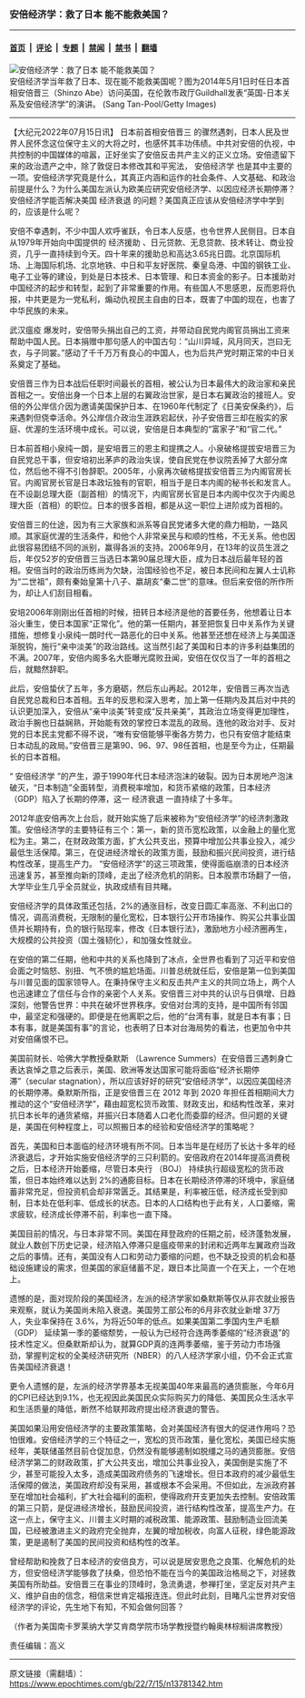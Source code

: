 ### 安倍经济学：救了日本 能不能救美国？

---

#### [首页](../../../..?n13781342) &nbsp;|&nbsp; [评论](../../../../../epoch-comment?n13781342) &nbsp;|&nbsp; [专题](../../../../../epoch-special?n13781342) &nbsp;|&nbsp; [禁闻](../../../../../epoch-news?n13781342) &nbsp;|&nbsp; [禁书](../../../../../books?n13781342) &nbsp;|&nbsp; [翻墙](https://github.com/gfw-breaker/nogfw/blob/master/README.md?n13781342)


<div><img alt="安倍经济学：救了日本 能不能救美国？" class="attachment-djy_600_400 size-djy_600_400 wp-post-image" src="https://i.epochtimes.com/assets/uploads/2022/07/id13781428-Shinzo-Abe-Abenomics-GettyImages-487676657-1-600x400.jpg"/>
<div class="caption">
 安倍经济学当年救了日本、现在能不能救美国呢？图为2014年5月1日时任日本首相安倍晋三（Shinzo Abe）访问英国，在伦敦市政厅Guildhall发表“英国-日本关系及安倍经济学”的演讲。 (Sang Tan-Pool/Getty Images)
</div></div><hr/><div class="post_content" id="artbody" itemprop="articleBody">
 <!-- article content begin -->
 <p>
  【大纪元2022年07月15日讯】
  <ok href="https://www.epochtimes.com/gb/tag/%E6%97%A5%E6%9C%AC%E5%89%8D%E9%A6%96%E7%9B%B8%E5%AE%89%E5%80%8D%E6%99%8B%E4%B8%89.html">
   日本前首相安倍晋三
  </ok>
  的骤然遇刺，日本人民及世界人民怀念这位保守主义的大将之时，也感怀其丰功伟绩。中共对安倍的仇视，中共控制的中国媒体的喧嚣，正好坐实了安倍反击共产主义的正义立场。安倍遗留下来的政治遗产之中，除了敦促日本修改其和平宪法，
  <ok href="https://www.epochtimes.com/gb/tag/%E5%AE%89%E5%80%8D%E7%BB%8F%E6%B5%8E%E5%AD%A6.html">
   安倍经济学
  </ok>
  也是其中主要的一项。安倍经济学究竟是什么，其真正内涵和运作的社会条件、人文基础、和政治前提是什么？为什么美国左派认为欧美应研究安倍经济学、以因应经济长期停滞？安倍经济学能否解决美国
  <ok href="https://www.epochtimes.com/gb/tag/%E7%BB%8F%E6%B5%8E%E8%A1%B0%E9%80%80.html">
   经济衰退
  </ok>
  的问题？美国真正应该从安倍经济学中学到的，应该是什么呢？
 </p>
 <p>
  安倍不幸遇刺，不少中国人欢呼雀跃，令日本人反感，也令世界人民侧目。日本自从1979年开始向中国提供的
  <ok href="https://www.epochtimes.com/gb/tag/%E7%BB%8F%E6%B5%8E%E6%8F%B4%E5%8A%A9.html">
   经济援助
  </ok>
  、日元贷款、无息贷款、技术转让、商业投资，几乎一直持续到今天。四十年来的援助总和高达3.65兆日圆。北京国际机场、上海国际机场、北京地铁、中日和平友好医院、秦皇岛港、中国的钢铁工业、电子工业等的建设，到处是日本技术、日本管理、和日本资金的影子。日本援助对中国经济的起步和转型，起到了非常重要的作用。有些国人不思感恩，反而恩将仇报，中共更是为一党私利，煽动仇视民主自由的日本，既害了中国的现在，也害了中华民族的未来。
 </p>
 <p>
  <ok href="https://www.epochtimes.com/gb/tag/%E6%AD%A6%E6%B1%89%E7%98%9F%E7%96%AB.html">
   武汉瘟疫
  </ok>
  爆发时，安倍带头捐出自己的工资，并带动自民党内阁官员捐出工资来帮助中国人民。日本捐赠中那句感人的中国古句：“山川异域，风月同天，岂曰无衣，与子同裳。”感动了千千万万有良心的中国人，也为后共产党时期正常的中日关系奠定了基础。
 </p>
 <p>
  安倍晋三作为日本战后任职时间最长的首相，被公认为日本最伟大的政治家和亲民首相之一。安倍出身一个日本上层的右翼政治世家，是日本右翼政治的接班人。安倍的外公岸信介因为邀请美国保护日本、在1960年代制定了《日美安保条约》，后来遇刺但侥幸活命。外公岸信介政治生涯跌宕起伏，孙子安倍晋三却在殷实的家庭、优渥的生活环境中成长。可以说，安倍是日本典型的“富家子”和“官二代。”
 </p>
 <p>
  日本前首相小泉纯一朗，是安培晋三的恩主和提携之人。小泉破格提拔安培晋三为自民党总干事，但安培初出茅庐的政治失误，使自民党在参议院丢掉了大部分席位，然后他不得不引咎辞职。2005年，小泉再次破格提拔安倍晋三为内阁官房长官。内阁官房长官是日本政坛独有的官职，相当于是日本内阁的秘书长和发言人。在不设副总理大臣（副首相）的情况下，内阁官房长官是日本内阁中仅次于内阁总理大臣（首相）的职位。日本的很多首相，都是从这一职位上进阶成为首相的。
 </p>
 <p>
  安倍晋三的仕途，因为有三大家族和派系等自民党诸多大佬的鼎力相助，一路风顺。其家庭优渥的生活条件，和他个人非常亲民与和顺的性格，不无关系。他也因此很容易团结不同的派别，赢得各派的支持。2006年9月，在13年的议员生涯之后，年仅52岁的安倍晋三当选日本第90届总理大臣，成为日本战后最年轻的首相。安倍当时的政治历练尚为欠缺，治国经验也不足，被日本民间和左翼人士讥称为“二世祖”，颇有秦始皇第十八子、嬴胡亥“秦二世”的意味。但后来安倍的所作所为，却让人们刮目相看。
 </p>
 <p>
  安培2006年刚刚出任首相的时候，扭转日本经济是他的首要任务，他想着让日本浴火重生，使日本国家“正常化”。他的第一任期内，甚至把恢复日中关系作为关键措施，想修复小泉纯一朗时代一路恶化的日中关系。他甚至还想在经济上与美国逐渐脱钩，施行“亲中淡美”的政治路线。这当然引起了美国和日本的许多利益集团的不满。2007年，安倍内阁多名大臣曝光腐败丑闻，安倍在仅仅当了一年的首相之后，就黯然辞职。
 </p>
 <p>
  此后，安倍蛰伏了五年，多方磨砺，然后东山再起。2012年，安倍晋三再次当选自民党总裁和日本首相。五年的反思和深入思考，加上第一任期内及其后对中共的认识更加深入，安倍从“亲中淡美”转变成“反共亲美”，其政治立场变得更加理性，政治手腕也日益娴熟，开始能有效的掌控日本混乱的政局。连他的政治对手、反对党的日本民主党都不得不说，“唯有安倍能够平衡各方势力，也只有安倍才能结束日本动乱的政局。”安倍晋三是第90、96、97、98任首相，也是至今为止，任期最长的日本首相。
 </p>
 <p>
  “
  <ok href="https://www.epochtimes.com/gb/tag/%E5%AE%89%E5%80%8D%E7%BB%8F%E6%B5%8E%E5%AD%A6.html">
   安倍经济学
  </ok>
  ”的产生，源于1990年代日本经济泡沫的破裂。因为日本房地产泡沫破灭，“日本制造”全面转型，消费税率增加，和货币紧缩的政策，日本经济（GDP）陷入了长期的停滞，这一
  <ok href="https://www.epochtimes.com/gb/tag/%E7%BB%8F%E6%B5%8E%E8%A1%B0%E9%80%80.html">
   经济衰退
  </ok>
  一直持续了十多年。
 </p>
 <p>
  2012年底安倍再次上台后，就开始实施了后来被称为“安倍经济学”的经济刺激政策。安倍经济学的主要特征有三个：第一，新的货币宽松政策，以金融上的量化宽松为主。第二，在财政政策方面，扩大公共支出，预算中增加公共事业投入，减少最低生活保障。第三，在促进经济增长的政策方面，鼓励和振兴民间投资，进行结构性改革，提高生产力。 “安倍经济学”的这三项政策，使得面临崩溃的日本经济迅速复苏，甚至推向新的顶峰，走出了经济危机的阴影。日本股票市场翻了一倍，大学毕业生几乎全员就业，执政成绩有目共睹。
 </p>
 <p>
  安倍经济学的具体政策还包括，2%的通涨目标，改变日圆汇率高涨、不利出口的情况，调高消费税，无限制的量化宽松，日本银行公开市场操作、购买公共事业国债并长期持有，负的银行贴现率，修改《日本银行法》，激励地方小经济圈再生，大规模的公共投资（国土强韧化），和加强女性就业。
 </p>
 <p>
  在安倍的第二任期，他和中共的关系也降到了冰点，全世界也看到了习近平和安倍会面之时恼怒、别扭、气不愤的尴尬场面。川普总统就任后，安倍是第一位到美国与川普见面的国家领导人。在秉持保守主义和反击共产主义的共同立场上，两个人也迅速建立了信任与合作的亲密个人关系。安倍晋三对中共的认识与日俱增、日趋深刻，他警告世界：中共在破坏世界秩序。安倍对台湾的支持，是中国所有邻国中，最坚定和强硬的。即便是在他离职之后，他的“台湾有事，就是日本有事；日本有事，就是美国有事”的言论，也表明了日本对台海局势的看法，也更加令中共对安倍痛恨不已。
 </p>
 <p>
  美国前财长、哈佛大学教授桑默斯 （Lawrence Summers）在安倍晋三遇刺身亡表达哀悼之意之后表示，美国、欧洲等发达国家可能将面临“经济长期停滞”（secular stagnation），所以应该好好的研究“安倍经济学”，以因应美国经济的长期停滞。桑默斯所指，正是安倍晋三在 2012 年到 2020 年担任首相期间大力推动的这个“安倍经济学”，藉由超宽松货币政策、财政支出，和结构性改革，来对抗日本长年的通货紧缩，并振兴日本随着人口老化而委靡的经济。但问题的关键是，美国在何种程度上，可以照搬日本的经验和安倍经济学的策略呢？
 </p>
 <p>
  首先，美国和日本面临的经济环境有所不同。日本当年是在经历了长达十多年的经济衰退后，才开始实施安倍经济学的三只利箭的。安倍政府在2014年提高消费税之后，日本经济开始萎缩，尽管日本央行 （BOJ） 持续执行超级宽松的货币政策，但日本始终难以达到 2%的通膨目标。日本在长期经济停滞的环境中，家庭储蓄非常充足，但投资机会却非常匮乏。其结果是，利率被压低，经济成长受到抑制，日本处在低利率、低成长的状态。日本的人口结构也于此有关，人口萎缩，需求疲软，经济成长停滞不前，利率也一直下降。
 </p>
 <p>
  美国目前的情况，与日本非常不同。美国在拜登政府的任期之前，经济蓬勃发展，就业人数创下历史记录，经济陷入停滞只是瘟疫带来的封闭和近两年左翼政府当政之后的事情。还有，美国没有人口和劳动力萎缩的问题，也不缺乏投资的机会和基础设施建设的需求，但美国的家庭储蓄不足，跟日本比简直一个在天上，一个在地上。
 </p>
 <p>
  遗憾的是，面对现阶段的美国经济，左派的经济学家如桑默斯等仅从非农就业报告来观察，就认为美国尚未陷入衰退。美国劳工部公布的6月非农就业新增 37万人，失业率保持在 3.6%，为将近50年的低点。如果美国第二季国内生产毛额 （GDP） 延续第一季的萎缩颓势，一般认为已经符合连两季萎缩的“经济衰退”的技术性定义。但桑默斯却认为，就算GDP真的连两季萎缩，鉴于劳动力市场强劲，掌握判定权的全美经济研究所（NBER）的八人经济学家小组，仍不会正式宣告美国经济衰退！
 </p>
 <p>
  更令人遗憾的是，左派的经济学界基本无视美国40年来最高的通货膨胀，今年6月的CPI已经达到9.1%，也无视因此美国民众实际购买力的降低、美国民众生活水平和生活质量的降低，断然不给联邦政府提出经济衰退的警告。
 </p>
 <p>
  美国如果沿用安倍经济学的主要政策策略，会对美国经济有很大的促进作用吗？恐怕很难。安倍经济学的三个特征之一，宽松的货币政策，量化宽松，美国已经实施经年，美联储虽然目前仓促加息，仍然没有能够遏制如脱缰之马的通货膨胀。安倍经济学第二的财政政策，扩大公共支出，增加公共事业投入，美国倒是实施了不少，甚至可能投入太多，造成美国政府债务的飞速增长。但日本政府的减少最低生活保障的做法，美国政府却没有采用，甚或根本不会采用。不但如此，左派政府甚至在增加社会福利，扩大社会福利的面积，使得政府开支更加失去控制。安倍政策的第三只箭，是促进经济增长，鼓励民间投资，进行结构性改革，提高生产力。在这一点上，保守主义、川普主义时期的减税政策、能源政策、鼓励制造业回流美国，已经被激进主义的政府完全抛弃，左翼的增加税收，向富人征税，绿色能源政策，更是遏制了美国的民间投资和结构性的改革。
 </p>
 <p>
  曾经帮助和挽救了日本经济的安倍良方，可以说是居安思危之良策、化解危机的处方，但安倍经济学能够救了扶桑，但恐怕不能在当今的美国政治格局之下，对拯救美国有所助益。安倍晋三在事业的顶峰时，急流勇退，参禅打坐，坚定反对共产主义、维护自由的信念，相信来世肯定福报连连。但此时此刻，目睹凡尘世界对安倍经济学的评论，先生地下有知，不知会做何回答？
 </p>
 <p>
  （作者为美国南卡罗莱纳大学艾肯商学院市场学教授暨约翰奥林棕榈讲席教授）
 </p>
 <p>
  责任编辑：高义
 </p>
 <!-- article content end -->
 <div id="below_article_ad">
 </div>
</div>


---

原文链接（需翻墙）：https://www.epochtimes.com/gb/22/7/15/n13781342.htm